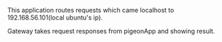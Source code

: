 This application routes requests which came localhost to 192.168.56.101(local ubuntu's ip).

Gateway takes request responses from pigeonApp and showing result.
